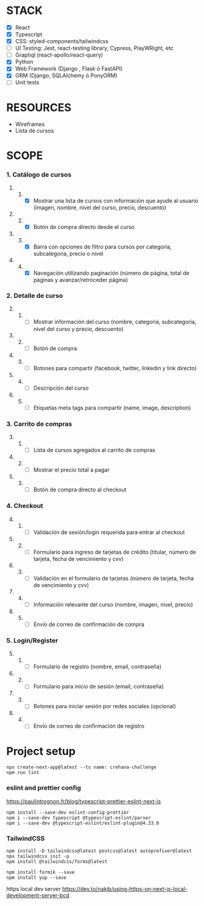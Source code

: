 # STACK
- [x] React
- [x] Typescript
- [x] CSS: styled-components/tailwindcss
- [ ] UI Testing: Jest, react-testing library, Cypress, PlayWRight, etc
- [ ] Graphql (react-apollo/react-query)
- [x] Python
- [x] Web Framework (Django , Flask ó FastAPI)
- [x] ORM (Django, SQLAlchemy ó PonyORM)
- [ ] Unit tests
# RESOURCES
* Wireframes
* Lista de cursos
# SCOPE
### 1. Catálogo de cursos
1. 1. - [x] Mostrar una lista de cursos con información que ayude al usuario (imagen,
nombre, nivel del curso, precio, descuento)
1. 2. - [x] Botón de compra directo desde el curso
1. 3. - [x] Barra con opciones de filtro para cursos por categoria, subcategoria, precio o
nivel
1. 4. - [x] Navegación utilizando paginación (número de página, total de páginas y
avanzar/retroceder página)
### 2. Detalle de curso
2. 1. - [ ] Mostrar información del curso (nombre, categoria, subcategoria, nivel del
curso y precio, descuento)
2. 2. - [ ] Botón de compra
2. 3. - [ ] Botones para compartir (facebook, twitter, linkedin y link directo)
2. 4. - [ ] Descripción del curso
2. 5. - [ ] Etiquetas meta tags para compartir (name, image, description)
### 3. Carrito de compras
3. 1. - [ ] Lista de cursos agregados al carrito de compras
3. 2. - [ ] Mostrar el precio total a pagar
3. 3. - [ ] Botón de compra directo al checkout
### 4. Checkout
4. 1. - [ ] Validación de sesión/login requerida para entrar al checkout
4. 2. - [ ] Formulario para ingreso de tarjetas de crédito (titular, número de tarjeta,
fecha de vencimiento y cvv)
4. 3. - [ ] Validación en el formulario de tarjetas (número de tarjeta, fecha de
vencimiento y cvv)
4. 4. - [ ] Información relevante del curso (nombre, imagen, nivel, precio)
4. 5. - [ ] Envío de correo de confirmación de compra
### 5. Login/Register
5. 1. - [ ] Formulario de registro (nombre, email, contraseña)
5. 2. - [ ] Formulario para inicio de sesión (email, contraseña)
5. 3. - [ ] Botones para iniciar sesión por redes sociales (opcional)
5. 4. - [ ] Envío de correo de confirmación de registro

# Project setup

```console
npx create-next-app@latest --ts name: crehana-challenge
npm run lint
```
### eslint and prettier config
https://paulintrognon.fr/blog/typescript-prettier-eslint-next-js

```console
npm install --save-dev eslint-config-prettier
npm i --save-dev typescript @typescript-eslint/parser
npm i --save-dev @typescript-eslint/eslint-plugin@4.33.0
```

### TailwindCSS

```console
npm install -D tailwindcss@latest postcss@latest autoprefixer@latest
npx tailwindcss init -p
npm install @tailwindcss/forms@latest

npm install formik --save
npm install yup --save

```
https local dev server
https://dev.to/nakib/using-https-on-next-js-local-development-server-bcd
